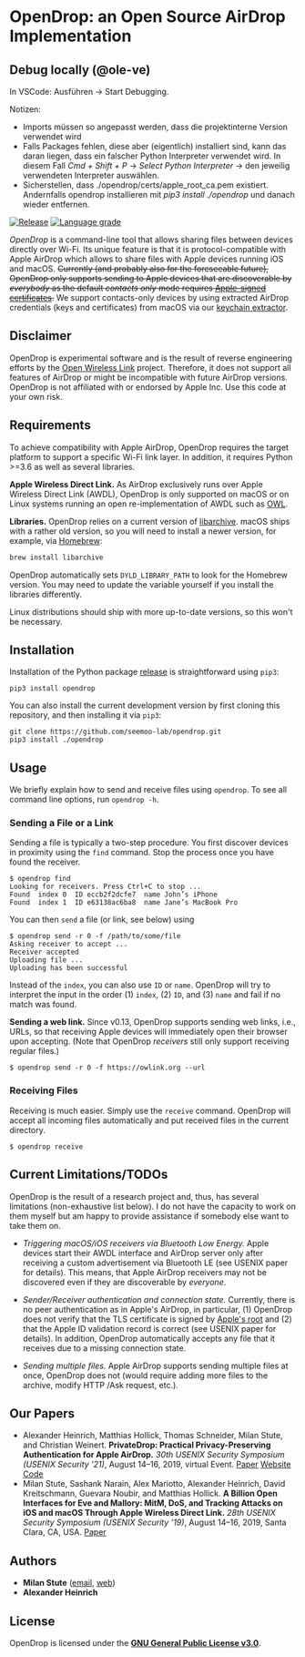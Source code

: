 # OpenDrop: an Open Source AirDrop Implementation

## Debug locally (@ole-ve)
In VSCode: Ausführen -> Start Debugging.

Notizen: 
- Imports müssen so angepasst werden, dass die projektinterne Version verwendet wird
- Falls Packages fehlen, diese aber (eigentlich) installiert sind, kann das daran liegen, dass ein falscher Python Interpreter verwendet wird. In diesem Fall *Cmd + Shift + P* -> *Select Python Interpreter* -> den jeweilig verwendeten Interpreter auswählen.
- Sicherstellen, dass ./opendrop/certs/apple_root_ca.pem existiert. Andernfalls opendrop installieren mit *pip3 install ./opendrop* und danach wieder entfernen.

[![Release](https://img.shields.io/pypi/v/opendrop?color=%23EC6500&label=release)](https://pypi.org/project/opendrop/)
[![Language grade](https://img.shields.io/lgtm/grade/python/github/seemoo-lab/opendrop?label=code%20quality)](https://lgtm.com/projects/g/seemoo-lab/opendrop/context:python)

*OpenDrop* is a command-line tool that allows sharing files between devices directly over Wi-Fi. Its unique feature is that it is protocol-compatible with Apple AirDrop which allows to share files with Apple devices running iOS and macOS. 
~~Currently (and probably also for the foreseeable future), OpenDrop only supports sending to Apple devices that are discoverable by *everybody* as the default *contacts only* mode requires [Apple-signed certificates](https://www.apple.com/certificateauthority/pdf/Apple_AAI_CPS_v6.1.pdf).~~
We support contacts-only devices by using extracted AirDrop credentials (keys and certificates) from macOS via our [keychain extractor](https://github.com/seemoo-lab/airdrop-keychain-extractor).

## Disclaimer

OpenDrop is experimental software and is the result of reverse engineering efforts by the [Open Wireless Link](https://owlink.org) project.
Therefore, it does not support all features of AirDrop or might be incompatible with future AirDrop versions.
OpenDrop is not affiliated with or endorsed by Apple Inc. Use this code at your own risk.


## Requirements

To achieve compatibility with Apple AirDrop, OpenDrop requires the target platform to support a specific Wi-Fi link layer.
In addition, it requires Python >=3.6 as well as several libraries.

**Apple Wireless Direct Link.**
As AirDrop exclusively runs over Apple Wireless Direct Link (AWDL), OpenDrop is only supported on macOS or on Linux systems running an open re-implementation of AWDL such as [OWL](https://github.com/seemoo-lab/owl).

**Libraries.**
OpenDrop relies on a current version of [libarchive](https://www.libarchive.org).
macOS ships with a rather old version, so you will need to install a newer version, for example, via [Homebrew](https://brew.sh):
```bash
brew install libarchive
```
OpenDrop automatically sets `DYLD_LIBRARY_PATH` to look for the Homebrew version. You may need to update the variable yourself if you install the libraries differently.

Linux distributions should ship with more up-to-date versions, so this won't be necessary.


## Installation 

Installation of the Python package [release](https://pypi.org/project/opendrop/) is straightforward using `pip3`:
```
pip3 install opendrop
```

You can also install the current development version by first cloning this repository, and then installing it via `pip3`:
```
git clone https://github.com/seemoo-lab/opendrop.git
pip3 install ./opendrop
```


## Usage

We briefly explain how to send and receive files using `opendrop`.
To see all command line options, run `opendrop -h`.

### Sending a File or a Link

Sending a file is typically a two-step procedure. You first discover devices in proximity using the `find` command.
Stop the process once you have found the receiver.
```
$ opendrop find
Looking for receivers. Press Ctrl+C to stop ...
Found  index 0  ID eccb2f2dcfe7  name John’s iPhone
Found  index 1  ID e63138ac6ba8  name Jane’s MacBook Pro
```
You can then `send` a file (or link, see below) using 
```
$ opendrop send -r 0 -f /path/to/some/file
Asking receiver to accept ...
Receiver accepted
Uploading file ...
Uploading has been successful
```
Instead of the `index`, you can also use `ID` or `name`.
OpenDrop will try to interpret the input in the order (1) `index`, (2) `ID`, and (3) `name` and fail if no match was found.

**Sending a web link.** Since v0.13, OpenDrop supports sending web links, i.e., URLs, so that receiving Apple devices will immediately open their browser upon accepting. 
(Note that OpenDrop _receivers_ still only support receiving regular files.)

```
$ opendrop send -r 0 -f https://owlink.org --url
```

### Receiving Files

Receiving is much easier. Simply use the `receive` command. OpenDrop will accept all incoming files automatically and put received files in the current directory.
```
$ opendrop receive
```


## Current Limitations/TODOs

OpenDrop is the result of a research project and, thus, has several limitations (non-exhaustive list below). I do not have the capacity to work on them myself but am happy to provide assistance if somebody else want to take them on.

* *Triggering macOS/iOS receivers via Bluetooth Low Energy.* Apple devices start their AWDL interface and AirDrop server only after receiving a custom advertisement via Bluetooth LE (see USENIX paper for details). This means, that Apple AirDrop receivers may not be discovered even if they are discoverable by *everyone*.

* *Sender/Receiver authentication and connection state.* Currently, there is no peer authentication as in Apple's AirDrop, in particular, (1) OpenDrop does not verify that the TLS certificate is signed by [Apple's root](opendrop/certs/apple_root_ca.pem) and (2) that the Apple ID validation record is correct (see USENIX paper for details). In addition, OpenDrop automatically accepts any file that it receives due to a missing connection state.

* *Sending multiple files.* Apple AirDrop supports sending multiple files at once, OpenDrop does not (would require adding more files to the archive, modify HTTP /Ask request, etc.).


## Our Papers

* Alexander Heinrich, Matthias Hollick, Thomas Schneider, Milan Stute, and Christian Weinert. **PrivateDrop: Practical Privacy-Preserving Authentication for Apple AirDrop.** *30th USENIX Security Symposium (USENIX Security ’21)*, August 14–16, 2019, virtual Event. [Paper](https://www.usenix.org/conference/usenixsecurity21/presentation/heinrich) [Website](https://privatedrop.github.io) [Code](https://github.com/seemoo-lab/privatedrop)
* Milan Stute, Sashank Narain, Alex Mariotto, Alexander Heinrich, David Kreitschmann, Guevara Noubir, and Matthias Hollick. **A Billion Open Interfaces for Eve and Mallory: MitM, DoS, and Tracking Attacks on iOS and macOS Through Apple Wireless Direct Link.** *28th USENIX Security Symposium (USENIX Security ’19)*, August 14–16, 2019, Santa Clara, CA, USA. [Paper](https://www.usenix.org/conference/usenixsecurity19/presentation/stute)


## Authors

* **Milan Stute** ([email](mailto:mstute@seemoo.tu-darmstadt.de), [web](https://seemoo.de/mstute))
* **Alexander Heinrich**


## License

OpenDrop is licensed under the [**GNU General Public License v3.0**](LICENSE).
